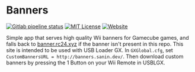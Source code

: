 # Banners
[![Gitlab pipeline status](https://img.shields.io/gitlab/pipeline/CorySanin/banners?label=deployment)](https://gitlab.com/CorySanin/banners/-/pipelines/163187668) [![MIT License](https://img.shields.io/badge/license-MIT-green)](https://gitlab.com/CorySanin/banners/-/blob/master/LICENSE) [![Website](https://img.shields.io/website?down_message=offline&label=instance&up_message=online&url=http%3A%2F%2Fbanners.sanin.dev)](http://banners.sanin.dev)

Simple app that serves high quality Wii banners for Gamecube games, and falls back to [banner.rc24.xyz](http://banner.rc24.xyz) if the banner isn't present in this repo. This site is intended to be used with USB Loader GX. In `GXGlobal.cfg`, set `CustomBannersURL = http://banners.sanin.dev/`. Then download custom banners by pressing the 1 Button on your Wii Remote in USBLGX.
